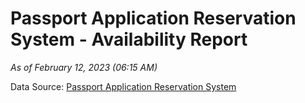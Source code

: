 # Passport Application Reservation System - Availability Report

*As of February 12, 2023 (06:15 AM)*

Data Source: [Passport Application Reservation System](https://eservices.immigration.gov.lk:8443/appointment/pages/reservationApplication.xhtml)
